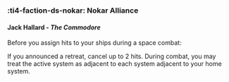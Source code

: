 ### :ti4-faction-ds-nokar: **Nokar Alliance**

####  Jack Hallard - _The Commodore_

Before you assign hits to your ships during a space combat:

If you announced a retreat, cancel up to 2 hits. During combat, you may treat the active system as adjacent to each system adjacent to your home system.
